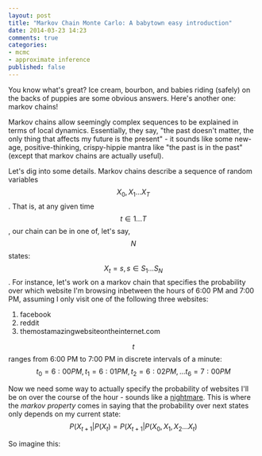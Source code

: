 ```yaml
---
layout: post
title: "Markov Chain Monte Carlo: A babytown easy introduction"
date: 2014-03-23 14:23
comments: true
categories: 
- mcmc
- approximate inference
published: false
---
```


You know what's great? Ice cream, bourbon, and babies riding (safely) on the backs of puppies are some obvious answers.  Here's another one: markov chains! 

Markov chains allow seemingly complex sequences to be explained in terms of local dynamics.  Essentially, they say, "the past doesn't matter, the only thing that affects my future is the present" - it sounds like some new-age, positive-thinking, crispy-hippie mantra like "the past is in the past" (except that markov chains are actually useful). 

Let's dig into some details.  Markov chains describe a sequence of random variables $$ X_0, X_1 ... X_T $$.  That is, at any given time $$t \in 1...T$$, our chain can be in one of, let's say, $$N$$ states: $$X_t = s, s \in {S_1...S_N}$$.  For instance, let's work on a markov chain that specifies the probability over which website I'm browsing inbetween the hours of 6:00 PM and 7:00 PM, assuming I only visit one of the following three websites:  
1. facebook  
2. reddit  
3. themostamazingwebsiteontheinternet.com  

$$t$$ ranges from 6:00 PM to 7:00 PM in discrete intervals of a minute:  
$$t_0 = 6:00 PM, t_1 = 6:01 PM, t_2 = 6:02 PM, ... t_6 = 7:00 PM $$

Now we need some way to actually specify the probability of websites I'll be on over the course of the hour - sounds like a [nightmare](http://www.youtube.com/watch?v=sok_KbPG6iw).  This is where the *markov property* comes in saying that the probability over next states only depends on my current state: $$ P(X_{t+1} | P(X_{t}) = P(X_{t+1} | P(X_{0}, X_{1}, X_{2} ... X_{t}) $$

So imagine this:
